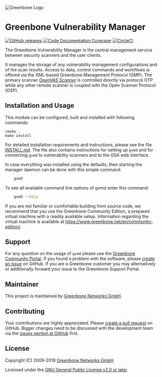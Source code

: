 ![Greenbone Logo](https://www.greenbone.net/wp-content/uploads/gb_logo_resilience_horizontal.png)

# Greenbone Vulnerability Manager

[![GitHub releases](https://img.shields.io/github/release/greenbone/gvmd.svg "Latest Release")](https://github.com/greenbone/gvmd/releases)
[![Code Documentation Coverage](https://codecov.io/gh/greenbone/gvmd/branch/master/graphs/badge.svg?flag=documentation "Documentation Coverage")](https://codecov.io/gh/greenbone/gvmd)
[![CircleCI](https://circleci.com/gh/greenbone/gvmd/tree/master.svg?style=svg "CI Status")](https://circleci.com/gh/greenbone/gvmd/tree/master)

The Greenbone Vulnerability Manager is the central management service between
security scanners and the user clients.

It manages the storage of any vulnerability management configurations and of the
scan results. Access to data, control commands and workflows is offered via the
XML-based Greenbone Management Protocol (GMP). The primary scanner
*[OpenVAS Scanner](https://github.com/greenbone/openvas-scanner)*
is controlled directly via protocol OTP while any other remote scanner is coupled
with the Open Scanner Protocol (OSP).

## Installation and Usage

This module can be configured, built and installed with following commands:

    cmake .
    make install

For detailed installation requirements and instructions, please see the file
[INSTALL.md](INSTALL.md). The file also contains instructions for setting up
`gvmd` and for connecting `gvmd` to vulnerability scanners and to the *GSA* web
interface.

In case everything was installed using the defaults, then starting the manager
daemon can be done with this simple command:

```sh
    gvmd
```

To see all available command line options of gvmd enter this command:

```sh
    gvmd --help
```

If you are not familiar or comfortable building from source code, we recommend
that you use the Greenbone Community Edition, a prepared virtual machine with a
readily available setup. Information regarding the virtual machine is available
at <https://www.greenbone.net/en/community-edition/>.

## Support

For any question on the usage of `gvmd` please use the [Greenbone Community
Portal](https://community.greenbone.net/c/gse). If you found a problem with the
software, please [create an issue](https://github.com/greenbone/gvmd/issues) on
GitHub. If you are a Greenbone customer you may alternatively or additionally
forward your issue to the Greenbone Support Portal.

## Maintainer

This project is maintained by [Greenbone Networks GmbH](https://www.greenbone.net/).

## Contributing

Your contributions are highly appreciated. Please [create a pull
request](https://github.com/greenbone/gvmd/pulls) on GitHub. Bigger changes need
to be discussed with the development team via the [issues section at
GitHub](https://github.com/greenbone/gvmd/issues) first.

## License

Copyright (C) 2009-2018 [Greenbone Networks GmbH](https://www.greenbone.net/)

Licensed under the [GNU General Public License v2.0 or later](COPYING).
